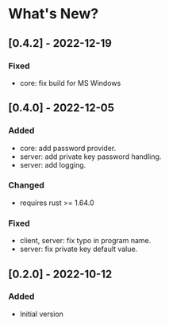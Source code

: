 # What's New?

## [0.4.2] - 2022-12-19
### Fixed

- core: fix build for MS Windows

## [0.4.0] - 2022-12-05
### Added

- core: add password provider.
- server: add private key password handling.
- server: add logging.

### Changed

- requires rust >= 1.64.0

### Fixed

- client, server: fix typo in program name.
- server: fix private key default value.

## [0.2.0] - 2022-10-12
### Added

- Initial version
